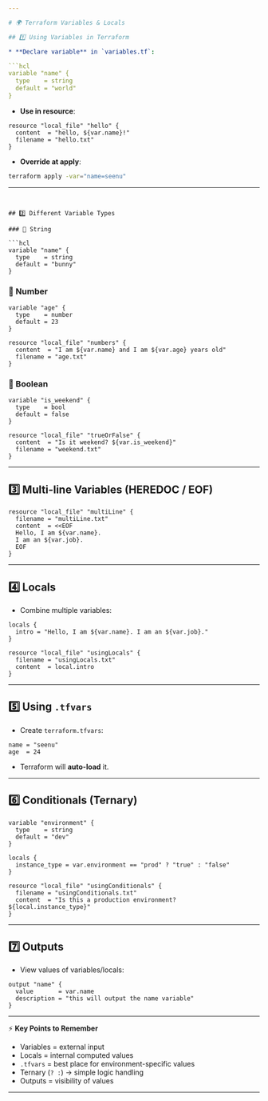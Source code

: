 ```yaml
---

# 🌍 Terraform Variables & Locals 

## 1️⃣ Using Variables in Terraform

* **Declare variable** in `variables.tf`:

```hcl
variable "name" {
  type    = string
  default = "world"
}
```

* **Use in resource**:

```hcl
resource "local_file" "hello" {
  content  = "hello, ${var.name}!"
  filename = "hello.txt"
}
```

* **Override at apply**:

```bash
terraform apply -var="name=seenu"
```

---
```


## 2️⃣ Different Variable Types

### 🔹 String

```hcl
variable "name" {
  type    = string
  default = "bunny"
}
```

### 🔹 Number

```hcl
variable "age" {
  type    = number
  default = 23
}

resource "local_file" "numbers" {
  content  = "I am ${var.name} and I am ${var.age} years old"
  filename = "age.txt"
}
```

### 🔹 Boolean

```hcl
variable "is_weekend" {
  type    = bool
  default = false
}

resource "local_file" "trueOrFalse" {
  content  = "Is it weekend? ${var.is_weekend}"
  filename = "weekend.txt"
}
```

---

## 3️⃣ Multi-line Variables (HEREDOC / EOF)

```hcl
resource "local_file" "multiLine" {
  filename = "multiLine.txt"
  content  = <<EOF
  Hello, I am ${var.name}.
  I am an ${var.job}.
  EOF
}
```

---

## 4️⃣ Locals

* Combine multiple variables:

```hcl
locals {
  intro = "Hello, I am ${var.name}. I am an ${var.job}."
}

resource "local_file" "usingLocals" {
  filename = "usingLocals.txt"
  content  = local.intro
}
```

---

## 5️⃣ Using `.tfvars`

* Create `terraform.tfvars`:

```hcl
name = "seenu"
age  = 24
```

* Terraform will **auto-load** it.

---

## 6️⃣ Conditionals (Ternary)

```hcl
variable "environment" {
  type    = string
  default = "dev"
}

locals {
  instance_type = var.environment == "prod" ? "true" : "false"
}

resource "local_file" "usingConditionals" {
  filename = "usingConditionals.txt"
  content  = "Is this a production environment? ${local.instance_type}"
}
```

---

## 7️⃣ Outputs

* View values of variables/locals:

```hcl
output "name" {
  value       = var.name
  description = "this will output the name variable"
}
```

---

⚡ **Key Points to Remember**

* Variables = external input
* Locals = internal computed values
* `.tfvars` = best place for environment-specific values
* Ternary (`? :`) → simple logic handling
* Outputs = visibility of values

---
